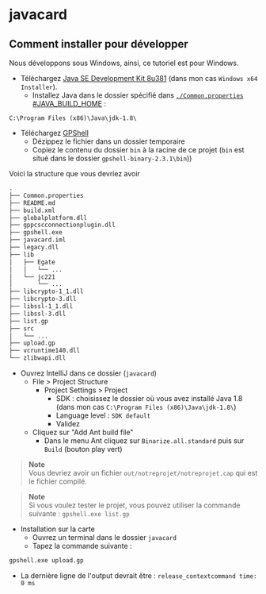 # javacard

## Comment installer pour développer

Nous développons sous Windows, ainsi, ce tutoriel est pour Windows.

- Téléchargez [Java SE Development Kit 8u381](https://www.oracle.com/fr/java/technologies/javase/javase8u211-later-archive-downloads.html) (dans mon cas `Windows x64 Installer`).
  - Installez Java dans le dossier spécifié dans [`./Common.properties` #JAVA_BUILD_HOME](Common.properties) :

```path
C:\Program Files (x86)\Java\jdk-1.8\
```

- Téléchargez [GPShell](https://kaoh.github.io/globalplatform/) 
  - Dézippez le fichier dans un dossier temporaire
  - Copiez le contenu du dossier `bin` à la racine de ce projet (`bin` est situé dans le dossier `gpshell-binary-2.3.1\bin`)) 

Voici la structure que vous devriez avoir 

```txt
.
├── Common.properties
├── README.md
├── build.xml
├── globalplatform.dll
├── gppcscconnectionplugin.dll
├── gpshell.exe
├── javacard.iml
├── legacy.dll
├── lib
│   ├── Egate
│   │   └── ...
│   └── jc221
│       └── ...
├── libcrypto-1_1.dll
├── libcrypto-3.dll
├── libssl-1_1.dll
├── libssl-3.dll
├── list.gp
├── src
│   └── ...
├── upload.gp
├── vcruntime140.dll
└── zlibwapi.dll
```

- Ouvrez IntelliJ dans ce dossier (`javacard`)
  - File > Project Structure
    - Project Settings > Project
      - SDK : choisissez le dossier où vous avez installé Java 1.8 (dans mon cas `C:\Program Files (x86)\Java\jdk-1.8\`)
      - Language level : `SDK default`
      - Validez
  - Cliquez sur "Add Ant build file"
    - Dans le menu Ant cliquez sur `Binarize.all.standard` puis sur `Build` (bouton play vert)

> **Note**  
> Vous devriez avoir un fichier `out/notreprojet/notreprojet.cap` qui est le fichier compilé.

> **Note**  
> Si vous voulez tester le projet, vous pouvez utiliser la commande suivante : `gpshell.exe list.gp`

- Installation sur la carte
  - Ouvrez un terminal dans le dossier `javacard`
  - Tapez la commande suivante :

```bash
gpshell.exe upload.gp
```

  - La dernière ligne de l'output devrait être : `release_contextcommand time: 0 ms`


